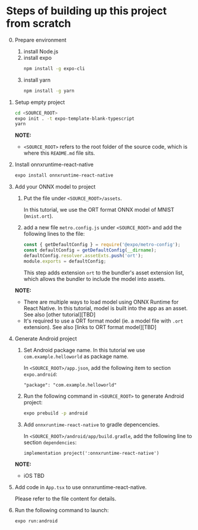 # Steps of building up this project from scratch

0. Prepare environment
    1. install Node.js
    2. install expo
        ```sh
        npm install -g expo-cli
        ```
    3. install yarn
        ```sh
        npm install -g yarn
        ```

1. Setup empty project
   ```sh
   cd <SOURCE_ROOT>
   expo init . -t expo-template-blank-typescript
   yarn
   ```

   **NOTE:**
   - `<SOURCE_ROOT>` refers to the root folder of the source code, which is where this `README.md` file sits.

2. Install onnxruntime-react-native
    ```sh
    expo install onnxruntime-react-native
    ```

3. Add your ONNX model to project

    1. Put the file under `<SOURCE_ROOT>/assets`.
    
       In this tutorial, we use the ORT format ONNX model of MNIST (`mnist.ort`).

    2. add a new file `metro.config.js` under `<SOURCE_ROOT>` and add the following lines to the file:
       ```js
       const { getDefaultConfig } = require('@expo/metro-config');
       const defaultConfig = getDefaultConfig(__dirname);
       defaultConfig.resolver.assetExts.push('ort');
       module.exports = defaultConfig;
       ```

       This step adds extension `ort` to the bundler's asset extension list, which allows the bundler to include the model into assets.

    **NOTE:**
    - There are multiple ways to load model using ONNX Runtime for React Native. In this tutorial, model is built into the app as an asset. See also [other tutorial][TBD]
    - It's required to use a ORT format model (ie. a model file with `.ort` extension). See also [links to ORT format model][TBD]

4. Generate Android project

    1. Set Android package name. In this tutorial we use `com.example.helloworld` as package name.

        In `<SOURCE_ROOT>/app.json`, add the following item to section `expo.android`:
        ```
        "package": "com.example.helloworld"
        ```

    2. Run the following command in `<SOURCE_ROOT>` to generate Android project:
        ```sh
        expo prebuild -p android
        ```

    3. Add `onnxruntime-react-native` to gradle depencencies.

        In `<SOURCE_ROOT>/android/app/build.gradle`, add the following line to section `dependencies`:
        ```
        implementation project(':onnxruntime-react-native')
        ```

    **NOTE:**
    - iOS TBD

5. Add code in `App.tsx` to use onnxruntime-react-native.

    Please refer to the file content for details.

6. Run the following command to launch:
    ```sh
    expo run:android
    ```
